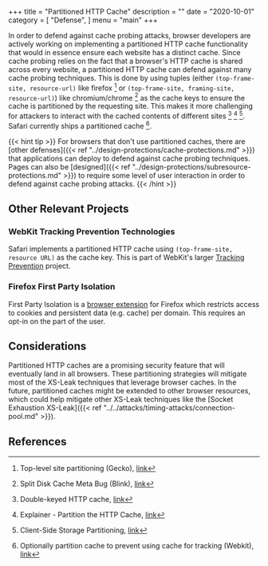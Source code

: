 +++
title = "Partitioned HTTP Cache"
description = ""
date = "2020-10-01"
category = [
    "Defense",
]
menu = "main"
+++

In order to defend against cache probing attacks, browser developers are actively working on implementing a partitioned HTTP cache functionality that would in essence ensure each website has a distinct cache. Since cache probing relies on the fact that a browser's HTTP cache is shared across every website, a partitioned HTTP cache can defend against many cache probing techniques. This is done by using tuples (either `(top-frame-site, resource-url)` like firefox [^6] or `(top-frame-site, framing-site, resource-url)`) like chromium/chrome [^5] as the cache keys to ensure the cache is partitioned by the requesting site. This makes it more challenging for attackers to interact with the cached contents of different sites [^1] [^2] [^3]. Safari currently ships a partitioned cache [^4].

{{< hint tip >}}
For browsers that don't use partitioned caches, there are [other defenses]({{< ref "../design-protections/cache-protections.md" >}}) that applications can deploy to defend against cache probing techniques. Pages can also be [designed]({{< ref "../design-protections/subresource-protections.md" >}}) to require some level of user interaction in order to defend against cache probing attacks.
{{< /hint >}}

## Other Relevant Projects

### WebKit Tracking Prevention Technologies

Safari implements a partitioned HTTP cache using `(top-frame-site, resource URL)` as the cache key. This is part of WebKit's larger [Tracking Prevention](https://webkit.org/tracking-prevention/) project.

### Firefox First Party Isolation

First Party Isolation is a [browser extension](https://addons.mozilla.org/en-US/firefox/addon/first-party-isolation/) for Firefox which restricts access to cookies and persistent data (e.g. cache) per domain. This requires an opt-in on the part of the user.

## Considerations

Partitioned HTTP caches are a promising security feature that will eventually land in all browsers. These partitioning strategies will mitigate most of the XS-Leak techniques that leverage browser caches. In the future, partitioned caches might be extended to other browser resources, which could help mitigate other XS-Leak techniques like the [Socket Exhaustion XS-Leak]({{< ref "../../attacks/timing-attacks/connection-pool.md" >}}).

## References

[^1]: Double-keyed HTTP cache, [link](https://github.com/whatwg/fetch/issues/904)
[^2]: Explainer - Partition the HTTP Cache, [link](https://github.com/shivanigithub/http-cache-partitioning)
[^3]: Client-Side Storage Partitioning, [link](https://privacycg.github.io/storage-partitioning/)
[^4]: Optionally partition cache to prevent using cache for tracking (Webkit), [link](https://bugs.webkit.org/show_bug.cgi?id=110269)
[^5]: Split Disk Cache Meta Bug (Blink), [link](https://bugs.chromium.org/p/chromium/issues/detail?id=910708)
[^6]: Top-level site partitioning (Gecko), [link](https://bugzilla.mozilla.org/show_bug.cgi?id=1590107)
